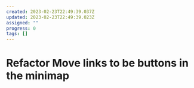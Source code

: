 ```yaml
---
created: 2023-02-23T22:49:39.037Z
updated: 2023-02-23T22:49:39.023Z
assigned: ""
progress: 0
tags: []
---
```


# Refactor Move links to be buttons in the minimap
